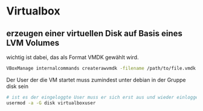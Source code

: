 # Virtualbox

## erzeugen einer virtuellen Disk auf Basis eines LVM Volumes
wichtig ist dabei, das als Format VMDK gewählt wird. 
```bash
VBoxManage internalcommands createrawvmdk -filename /path/to/file.vmdk -rawdisk /dev/volumegroup/logicalvolume
``` 
Der User der die VM startet muss zumindest unter debian in der Gruppe disk sein 
```bash
# ist es der eingeloggte User muss er sich erst aus und wieder einloggen damit die Gruppenzuordnung aktiv ist
usermod -a -G disk virtualboxuser
```

